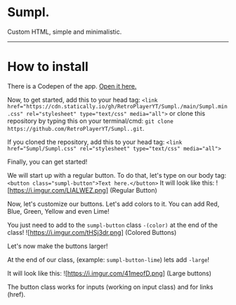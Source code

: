 # Sumpl.

Custom HTML, simple and minimalistic.

----------------------

# How to install
There is a Codepen of the app.  [Open it here.](https://codepen.io/rodrigo-oliveira-the-scripter/pen/MWJwqrp)

Now, to get started, add this to your head tag: ```<link href="https://cdn.statically.io/gh/RetroPlayerYT/Sumpl./main/Sumpl.min.css" rel="stylesheet" type="text/css" media="all">``` or clone this repository by typing this on your terminal/cmd: `git clone https://github.com/RetroPlayerYT/Sumpl..git`.

If you cloned the repository, add this to your head tag: ```<link href="Sumpl/Sumpl.css" rel="stylesheet" type="text/css" media="all">```

Finally, you can get started!

We will start up with a regular button. To do that, let's type on our body tag: ```<button class="sumpl-button">Text here.</button>```
It will look like this: ![https://i.imgur.com/LIALWEZ.png] (Regular Button)

Now, let's customize our buttons.
Let's add colors to it. You can add Red, Blue, Green, Yellow and even Lime!

You just need to add to the `sumpl-button` class `-(color)` at the end of the class! ![https://i.imgur.com/tHSj3dr.png] (Colored Buttons)

Let's now make the buttons larger!

At the end of our class, (example: `sumpl-button-lime`) lets add `-large`!

It will look like this: ![https://i.imgur.com/41meofD.png] (Large buttons)

The button class works for inputs (working on input class) and for links (href).
